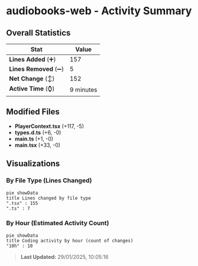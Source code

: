 # audiobooks-web - Activity Summary 

## Overall Statistics

| Stat                   | Value                                                             |
| ---------------------- | ----------------------------------------------------------------- |
| **Lines Added** (➕)   | 157                                          |
| **Lines Removed** (➖) | 5                                        |
| **Net Change** (↕)    | 152                |
| **Active Time** (⌚)   | 9 minutes |


## Modified Files
- **PlayerContext.tsx** (+117, -5)
- **types.d.ts** (+6, -0)
- **main.ts** (+1, -0)
- **main.tsx** (+33, -0)

## Visualizations

### By File Type (Lines Changed)

```mermaid
pie showData
title Lines changed by file type
".tsx" : 155
".ts" : 7
```

### By Hour (Estimated Activity Count)

```mermaid
pie showData
title Coding activity by hour (count of changes)
"10h" : 10
```


> **Last Updated:** 29/01/2025, 10:05:16